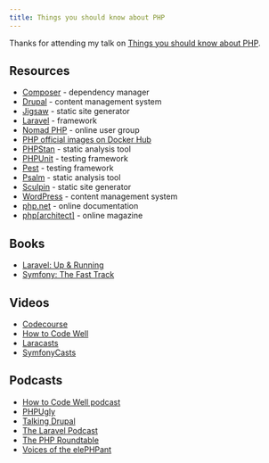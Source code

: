```yaml
---
title: Things you should know about PHP
---
```


Thanks for attending my talk on [Things you should know about PHP](/talks/things-you-should-know-about-php).

## Resources

- [Composer](https://getcomposer.org) - dependency manager
- [Drupal](https://www.drupal.org) - content management system
- [Jigsaw](https://jigsaw.tighten.co) - static site generator
- [Laravel](https://laravel.com) - framework
- [Nomad PHP](https://nomadphp.com) - online user group
- [PHP official images on Docker Hub](https://hub.docker.com/_/php)
- [PHPStan](https://phpstan.org) - static analysis tool
- [PHPUnit](https://phpunit.de) - testing framework
- [Pest](https://pestphp.com) - testing framework
- [Psalm](https://psalm.dev) - static analysis tool
- [Sculpin](khttps://sculpin.io) - static site generator
- [WordPress](https://wordpress.org) - content management system
- [php.net](https://www.php.net) - online documentation
- [php[architect]](https://www.phparch.com) - online magazine

## Books

- [Laravel: Up & Running](https://www.oreilly.com/library/view/laravel-up/9781492041207)
- [Symfony: The Fast Track](https://symfony.com/book)

## Videos

- [Codecourse](https://codecourse.com)
- [How to Code Well](https://www.howtocodewell.net)
- [Laracasts](https://laracasts.com)
- [SymfonyCasts](https://symfonycasts.com)

## Podcasts

- [How to Code Well podcast](https://howtocodewell.fm)
- [PHPUgly](https://www.phpugly.com)
- [Talking Drupal](https://talkingdrupal.com)
- [The Laravel Podcast](https://laravelpodcast.com)
- [The PHP Roundtable](https://phproundtable.com)
- [Voices of the elePHPant](https://voicesoftheelephpant.com)

